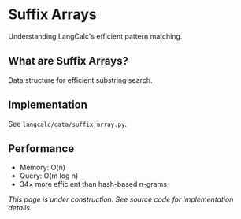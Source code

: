# Suffix Arrays

Understanding LangCalc's efficient pattern matching.

## What are Suffix Arrays?

Data structure for efficient substring search.

## Implementation

See `langcalc/data/suffix_array.py`.

## Performance

- Memory: O(n)
- Query: O(m log n)
- 34× more efficient than hash-based n-grams

_This page is under construction. See source code for implementation details._
